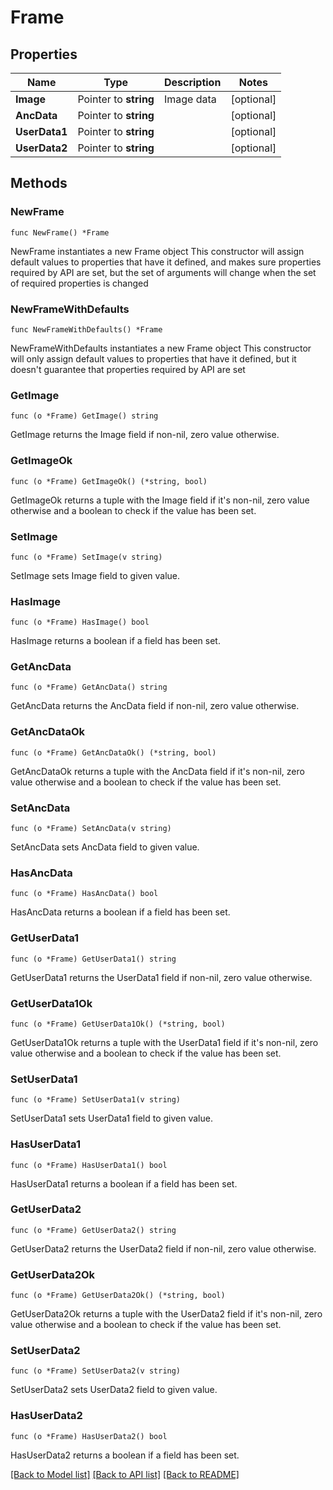 # Frame

## Properties

Name | Type | Description | Notes
------------ | ------------- | ------------- | -------------
**Image** | Pointer to **string** | Image data | [optional] 
**AncData** | Pointer to **string** |  | [optional] 
**UserData1** | Pointer to **string** |  | [optional] 
**UserData2** | Pointer to **string** |  | [optional] 

## Methods

### NewFrame

`func NewFrame() *Frame`

NewFrame instantiates a new Frame object
This constructor will assign default values to properties that have it defined,
and makes sure properties required by API are set, but the set of arguments
will change when the set of required properties is changed

### NewFrameWithDefaults

`func NewFrameWithDefaults() *Frame`

NewFrameWithDefaults instantiates a new Frame object
This constructor will only assign default values to properties that have it defined,
but it doesn't guarantee that properties required by API are set

### GetImage

`func (o *Frame) GetImage() string`

GetImage returns the Image field if non-nil, zero value otherwise.

### GetImageOk

`func (o *Frame) GetImageOk() (*string, bool)`

GetImageOk returns a tuple with the Image field if it's non-nil, zero value otherwise
and a boolean to check if the value has been set.

### SetImage

`func (o *Frame) SetImage(v string)`

SetImage sets Image field to given value.

### HasImage

`func (o *Frame) HasImage() bool`

HasImage returns a boolean if a field has been set.

### GetAncData

`func (o *Frame) GetAncData() string`

GetAncData returns the AncData field if non-nil, zero value otherwise.

### GetAncDataOk

`func (o *Frame) GetAncDataOk() (*string, bool)`

GetAncDataOk returns a tuple with the AncData field if it's non-nil, zero value otherwise
and a boolean to check if the value has been set.

### SetAncData

`func (o *Frame) SetAncData(v string)`

SetAncData sets AncData field to given value.

### HasAncData

`func (o *Frame) HasAncData() bool`

HasAncData returns a boolean if a field has been set.

### GetUserData1

`func (o *Frame) GetUserData1() string`

GetUserData1 returns the UserData1 field if non-nil, zero value otherwise.

### GetUserData1Ok

`func (o *Frame) GetUserData1Ok() (*string, bool)`

GetUserData1Ok returns a tuple with the UserData1 field if it's non-nil, zero value otherwise
and a boolean to check if the value has been set.

### SetUserData1

`func (o *Frame) SetUserData1(v string)`

SetUserData1 sets UserData1 field to given value.

### HasUserData1

`func (o *Frame) HasUserData1() bool`

HasUserData1 returns a boolean if a field has been set.

### GetUserData2

`func (o *Frame) GetUserData2() string`

GetUserData2 returns the UserData2 field if non-nil, zero value otherwise.

### GetUserData2Ok

`func (o *Frame) GetUserData2Ok() (*string, bool)`

GetUserData2Ok returns a tuple with the UserData2 field if it's non-nil, zero value otherwise
and a boolean to check if the value has been set.

### SetUserData2

`func (o *Frame) SetUserData2(v string)`

SetUserData2 sets UserData2 field to given value.

### HasUserData2

`func (o *Frame) HasUserData2() bool`

HasUserData2 returns a boolean if a field has been set.


[[Back to Model list]](../README.md#documentation-for-models) [[Back to API list]](../README.md#documentation-for-api-endpoints) [[Back to README]](../README.md)


